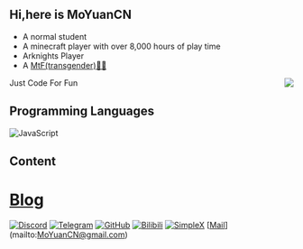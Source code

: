 ## Hi,here is MoYuanCN
* A normal student
* A minecraft player with over 8,000 hours of play time
* Arknights Player
* A [MtF(transgender)🏳️‍⚧️](https://en.wikipedia.org/wiki/Trans_woman#Terminology)

<a href="#">
  <img align="right" src="https://github-readme-stats.vercel.app/api/top-langs/?username=MoYuanCN&layout=compact">
</a>

Just Code For Fun



## Programming Languages
![JavaScript](https://img.shields.io/badge/-JavaScript-f7df1e?style=flat-square&logo=JavaScript&labelColor=f7df1e&logoColor=000)

## Content
# [Blog](moyuancn.vip)
[![Discord](https://img.shields.io/badge/Discord-@MoYuanCN-1DA1F2?logo=Discord&logoColor=white&style=for-the-badge)](https://discordapp.com/users/872299024982622278)
[![Telegram](https://img.shields.io/badge/Telegram-@MoYuan_CN-00BFFF?logo=telegram&logoColor=white&style=for-the-badge)](https://t.me/MoYuanCN)
[![GitHub](https://img.shields.io/badge/dynamic/json?logo=github&label=GitHub&color=181717&style=for-the-badge&query=$.data.totalSubs&url=https%3a%2f%2fapi.spencerwoo.com%2fsubstats%2f%3fsource%3dgithub%26queryKey%3dMoYuanCN)](https://github.com/MoYuanCN)
[![Bilibili](https://img.shields.io/badge/bilibili-无聊的墨缘-1DA1F2?logo=bilibili&logoColor=white&style=for-the-badge)](https://space.bilibili.com/346299289)
[![SimpleX](https://img.shields.io/badge/SimpleX-1DA1F2?logo=SimpleX&logoColor=white&style=for-the-badge)](https://simplex.chat/contact#/?v=2-5&smp=smp%3A%2F%2F6iIcWT_dF2zN_w5xzZEY7HI2Prbh3ldP07YTyDexPjE%3D%40smp10.simplex.im%2FHThWNwWOiDzZB1q4sAMe6gz71gH3DmWG%23%2F%3Fv%3D1-2%26dh%3DMCowBQYDK2VuAyEAc2Kf8SeQ9EqdgXc0WJQ_biRKOYJzCIe1Fw3IQHYDJCY%253D%26srv%3Drb2pbttocvnbrngnwziclp2f4ckjq65kebafws6g4hy22cdaiv5dwjqd.onion)
[[Mail](https://img.shields.io/badge/mail-MoYuanCN@gmail.com-911318?logo=Mail.RU&logoColor=white&style=for-the-badge)](mailto:MoYuanCN@gmail.com)
